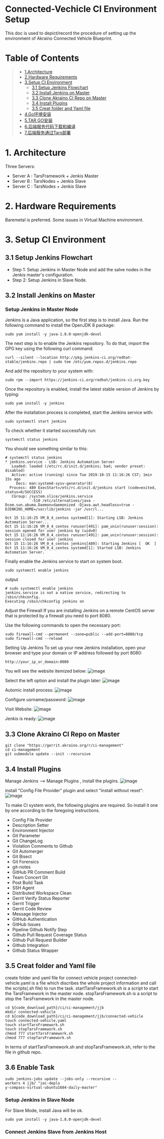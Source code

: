 # Connected-Vechicle CI Environment Setup
This doc is used to depict/record the procedure of setting up the environment of Akraino Connected Vehicle Blueprint.

# Table of Contents
> * [1.Architecture](#main-chapter-1)
> * [2.Hardware Requirements ](#main-chapter-2)
> * [3.Setup CI Environment](#main-chapter-3)
>   * [3.1 Setup Jenkins Flowchart](#main-chapter-3.1)
>   * [3.2 Install Jenkins on Master](#main-chapter-3.2)
>   * [3.3 Clone Akraino CI Repo on Master](#main-chapter-3.3)
>   * [3.4 Install Plugins](#main-chapter-3.4)
>   * [3.5 Creat folder and Yaml file](#main-chapter-3.5)
> * [4.Go环境安装](#main-chapter-4)
> * [5.TAR GO安装](#main-chapter-5)
> * [6.后端服务代码下载和编译](#main-chapter-6)
> * [7.后端服务通过Tars部署](#main-chapter-7)


# 1. <a id="main-chapter-1"></a>Architecture
Three Servers:
- Server A :    TarsFramework + Jenkis Master
- Server B :    TarsNodes + Jenkis Slave
- Server C :    TarsNodes + Jenkis Slave


# 2. <a id="main-chapter-2"></a>Hardware Requirements 
Baremetal is preferred.  Some issues in Virtual Machine environment.

# 3. <a id="main-chapter-3"></a> Setup CI Environment 

## 3.1 <a id="main-chapter-3.1"></a> Setup Jenkins Flowchart 
- Step 1:  Setup Jenkins in Master Node and add the salve nodes in the Jenkis master's configuration.
- Step 2:  Setup Jenkins in Slave Node.

## 3.2 <a id="main-chapter-3.2"></a> Install Jenkins on Master 

### Setup Jenkins in Master Node
Jenkins is a Java application, so the first step is to install Java. Run the following command to install the OpenJDK 8 package:
```
sudo yum install -y java-1.8.0-openjdk-devel
```

The next step is to enable the Jenkins repository. To do that, import the GPG key using the following curl command:
```
curl --silent --location http://pkg.jenkins-ci.org/redhat-stable/jenkins.repo | sudo tee /etc/yum.repos.d/jenkins.repo
```

And add the repository to your system with:
```
sudo rpm --import https://jenkins-ci.org/redhat/jenkins-ci.org.key
```

Once the repository is enabled, install the latest stable version of Jenkins by typing:
```
sudo yum install -y jenkins
```

After the installation process is completed, start the Jenkins service with:
```
sudo systemctl start jenkins
```

To check whether it started successfully run:
```
systemctl status jenkins
```

You should see something similar to this:
```
# systemctl status jenkins
* jenkins.service - LSB: Jenkins Automation Server
   Loaded: loaded (/etc/rc.d/init.d/jenkins; bad; vendor preset: disabled)
   Active: active (running) since Tue 2019-10-15 11:16:26 CST; 1min 15s ago
     Docs: man:systemd-sysv-generator(8)
  Process: 489 ExecStart=/etc/rc.d/init.d/jenkins start (code=exited, status=0/SUCCESS)
   CGroup: /system.slice/jenkins.service
           `-510 /etc/alternatives/java -Dcom.sun.akuma.Daemon=daemonized -Djava.awt.headless=true -DJENKINS_HOME=/var/lib/jenkins -jar /usr/l...

Oct 15 11:16:25 VM_0_4_centos systemd[1]: Starting LSB: Jenkins Automation Server...
Oct 15 11:16:26 VM_0_4_centos runuser[491]: pam_unix(runuser:session): session opened for user jenkins by (uid=0)
Oct 15 11:16:26 VM_0_4_centos runuser[491]: pam_unix(runuser:session): session closed for user jenkins
Oct 15 11:16:26 VM_0_4_centos jenkins[489]: Starting Jenkins [  OK  ]
Oct 15 11:16:26 VM_0_4_centos systemd[1]: Started LSB: Jenkins Automation Server.
```

Finally enable the Jenkins service to start on system boot.
```
sudo systemctl enable jenkins
```
output
```
# sudo systemctl enable jenkins
jenkins.service is not a native service, redirecting to /sbin/chkconfig.
Executing /sbin/chkconfig jenkins on
```

Adjust the Firewall
If you are installing Jenkins on a remote CentOS server that is protected by a firewall you need to port 8080.

Use the following commands to open the necessary port:
```
sudo firewall-cmd --permanent --zone=public --add-port=8080/tcp
sudo firewall-cmd --reload
```


Setting Up Jenkins
To set up your new Jenkins installation, open your browser and type your domain or IP address followed by port 8080:
```
http://your_ip_or_domain:8080
```

You will see the website itemized below:
![image](https://github.com/qiuxin/Connected-Vechicle/blob/master/picture/Jenkis_inital_page.PNG)


Select the left option and install the plugin later:
![image](https://github.com/qiuxin/Connected-Vechicle/blob/master/picture/Jenkins_get_start_1.PNG)

Automic install process:
![image](https://github.com/qiuxin/Connected-Vechicle/blob/master/picture/Jenkins_get_start_2.PNG)

Configure usrname/password:
![image](https://github.com/qiuxin/Connected-Vechicle/blob/master/picture/Jenkins_get_start_3.PNG)

Visit Website:
![image](https://github.com/qiuxin/Connected-Vechicle/blob/master/picture/Jenkins_get_start_4.PNG)

Jenkis is ready:
![image](https://github.com/qiuxin/Connected-Vechicle/blob/master/picture/Jenkins_get_start_5.PNG)


## 3.3 <a id="main-chapter-3.3"></a> Clone Akraino CI Repo on Master 
```
git clone "https://gerrit.akraino.org/r/ci-management"
cd ci-management
git submodule update --init --recursive
```

## 3.4 <a id="main-chapter-3.4"></a> Install Plugins

Manage Jenkins --> Manage Plugins ,   install the plugins.
![image](https://github.com/qiuxin/Connected-Vechicle/blob/master/picture/Jenkins-plugin-management.PNG)

install "Config File Provider" plugin and select "install without reset":
![image](https://github.com/qiuxin/Connected-Vechicle/blob/master/picture/Jenkins-plugin-config-file-provider.PNG)

To make CI system work, the following plugins are required. So install it one by one according to the foregoing instructions.
- Config File Provider
- Description Setter
- Environment Injector
- Git Parameter
- Git ChangeLog
- Violation Comments to Github
- Git Automerger
- Git Bisect
- Git Forensics
- git-notes
- GitHub PR Comment Build
- Team Concert Git
- Post Build Task
- SSH Agent
- Distributed Workspace Clean
- Gerrit Verify Status Reporter
- Gerrit Trigger
- Gerrit Code Review
- Message Injector
- GitHub Authentication
- GitHub Issues
- Pipeline Github Notify Step
- Github Pull Request Coverage Status
- Github Pull Request Builder
- Github Integration
- Github Status Wrapper



## 3.5 <a id="main-chapter-3.5"></a> Creat folder and Yaml file 

create folder and yaml file for connect vehicle project
connected-vehicle.yaml is a file which discribes the whole project information and call the scripts(.sh file) to run the task.
startTarsFramework.sh is a script to start the TarsFramework in the master node.
stopTarsFramework.sh is a script to stop the TarsFramework in the master node.
```
cd ${code_download_path}/ci/ci-management/jjb
mkdir connected-vehicle
cd ${code_download_path}/ci/ci-management/jjb/connected-vehicle
touch connected-vehicle.yaml
touch startTarsFramework.sh
touch stopTarsFramework.sh
chmod 777 startTarsFramework.sh 
chmod 777 stopTarsFramework.sh
```

In terms of startTarsFramework.sh and stopTarsFramework.sh, refer to the file in github repo.




## 3.6 <a id="main-chapter-3.6"></a> Enable Task

```
sudo jenkins‐jobs update ‐‐jobs‐only ‐‐recursive ‐‐workers 4 jjb/ "iec‐deplo
y‐compass‐virtual‐ubuntu1604‐daily‐master"
```

### Setup Jenkins in Slave Node
For Slave Mode, install Java will be ok.
```
sudo yum install -y java-1.8.0-openjdk-devel
```



### Connect Jenkins Slave from Jenkins Host
